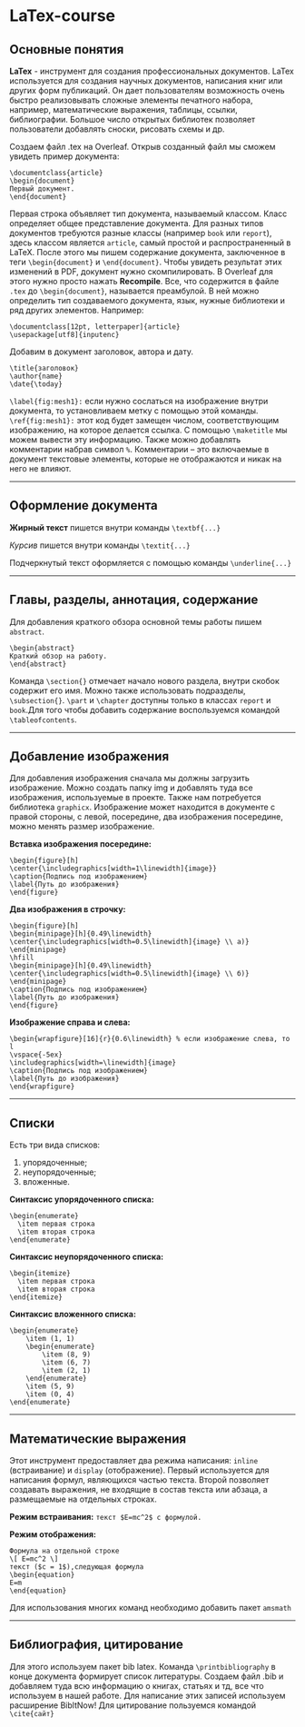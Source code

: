 # LaTex-course
## Основные понятия
**LaTex** - инструмент для создания профессиональных документов. LaTex используется для создания научных документов, написания книг или других форм публикаций. Он дает пользователям возможность очень быстро реализовывать сложные элементы печатного набора, например, математические выражения, таблицы, ссылки,  библиографии. Большое число открытых библиотек позволяет пользователи добавлять сноски, рисовать схемы и др.

Создаем файл .tex на Overleaf. Открыв созданный файл мы сможем увидеть пример документа: 

```
\documentclass{article}
\begin{document}
Первый документ.
\end{document}
```
Первая строка объявляет тип документа, называемый классом. Класс определяет общее представление документа. Для разных типов документов требуются разные классы (например `book` или `report`), здесь классом является `article`, самый простой и распространенный в LaTeX. 
После этого мы пишем содержание документа, заключенное в теги `\begin{document}` и `\end{document}`. Чтобы увидеть результат этих изменений в PDF, документ нужно скомпилировать. В Overleaf для этого нужно просто нажать **Recompile**. Все, что содержится в файле `.tex` до `\begin{document}`, называется преамбулой. В ней можно определить тип создаваемого документа, язык, нужные библиотеки и ряд других элементов. Например:

```
\documentclass[12pt, letterpaper]{article}
\usepackage[utf8]{inputenc}
```
Добавим в документ заголовок, автора и дату.
```
\title{заголовок}
\author{name}
\date{\today}
```
`\label{fig:mesh1}:` если  нужно сослаться на изображение внутри документа, то установливаем метку с помощью этой команды.
`\ref{fig:mesh1}:` этот код будет замещен числом, соответствующим изображению, на которое делается ссылка.
С помощью `\maketitle` мы можем вывести эту информацию. 
Также можно добавлять комментарии набрав символ `%`. Комментарии – это включаемые в документ текстовые элементы, которые не отображаются и никак на него не влияют.
___
## Оформление документа
**Жирный текст** пишется внутри команды `\textbf{...}`

*Курсив* пишется внутри команды `\textit{...}`

Подчеркнутый текст оформляется с помощью команды `\underline{...}`
___
## Главы, разделы, аннотация, содержание
Для добавления краткого обзора основной темы работы пишем `abstract`.
```
\begin{abstract}
Краткий обзор на работу.
\end{abstract}
```
Команда `\section{}` отмечает начало нового раздела, внутри скобок содержит его имя. Можно также использовать подразделы, `\subsection{}`. `\part` и `\chapter` доступны только в классах `report` и `book`.Для того чтобы добавить содержание воспользуемся командой `\tableofcontents`.
___
## Добавление изображения
Для добавления изображения сначала мы должны загрузить изображение. Можно создать папку img и добавлять туда все изображения, используемые в проекте. Также нам потребуется библиотека `graphicx`. Изображение может находится в документе с правой стороны, с левой, посередине, два изображения посередине, можно менять размер изображение. 

**Вставка изображения посередине:**
```
\begin{figure}[h]
\center{\includegraphics[width=1\linewidth]{image}}
\caption{Подпись под изображением}
\label{Путь до изображения}
\end{figure}
```
**Два изображения в строчку:**
```
\begin{figure}[h]
\begin{minipage}[h]{0.49\linewidth}
\center{\includegraphics[width=0.5\linewidth]{image} \\ а)}
\end{minipage}
\hfill
\begin{minipage}[h]{0.49\linewidth}
\center{\includegraphics[width=0.5\linewidth]{image} \\ б)}
\end{minipage}
\caption{Подпись под изображением}
\label{Путь до изображения}
\end{figure}
```
**Изображение справа и слева:**
```
\begin{wrapfigure}[16]{r}{0.6\linewidth} % если изображение слева, то l 
\vspace{-5ex}
\includegraphics[width=\linewidth]{image}
\caption{Подпись под изображением}
\label{Путь до изображения}
\end{wrapfigure}
```
___
## Списки
Есть три вида списков:
1. упорядоченные;
2. неупорядоченные;
3. вложенные.

**Синтаксис упорядоченного списка:**
```
\begin{enumerate}
  \item первая строка
  \item вторая строка
\end{enumerate}
```
**Синтаксис неупорядоченного списка:**
```
\begin{itemize}
  \item первая строка
  \item вторая строка
\end{itemize}
```
**Синтаксис вложенного списка:**
```
\begin{enumerate}
    \item (1, 1)
    \begin{enumerate}
        \item (8, 9)
        \item (6, 7) 
        \item (2, 1)
    \end{enumerate}
    \item (5, 9)
    \item (0, 4)
\end{enumerate}
```
___
## Математические выражения
Этот инструмент предоставляет два режима написания: `inline` (встраивание) и `display` (отображение). Первый используется для написания формул, являющихся частью текста. Второй позволяет создавать выражения, не входящие в состав текста или абзаца, а размещаемые на отдельных строках. 

**Режим встраивания:** `текст $E=mc^2$ с формулой.`

**Режим отображения:**

```
Формула на отдельной строке
\[ E=mc^2 \]
текст ($c = 1$),следующая формула
\begin{equation}
E=m
\end{equation}
```
Для использования многих команд необходимо добавить пакет `amsmath`
___
## Библиография, цитирование
Для этого используем пакет bib latex. Команда `\printbibliography` в конце документа формирует список литературы. Создаем файл .bib и добавляем туда всю информацию о книгах, статьях и тд, все что используем в нашей работе. Для написание этих записей используем расширение BibltNow! 
 Для цитирование пользуемся командой `\cite{сайт}`
